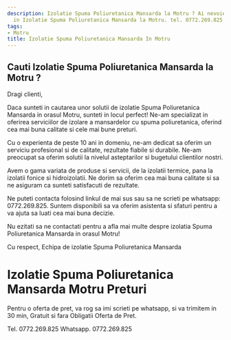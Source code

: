 ```yaml
---
description: Izolatie Spuma Poliuretanica Mansarda la Motru ? Ai nevoie de un profesionist
  in Izolatie Spuma Poliuretanica Mansarda la Motru. tel. 0772.269.825
tags:
- Motru
title: Izolatie Spuma Poliuretanica Mansarda In Motru
---
```



## Cauti Izolatie Spuma Poliuretanica Mansarda la Motru ?

Dragi clienti,

Daca sunteti in cautarea unor solutii de izolatie Spuma Poliuretanica Mansarda in orasul Motru, sunteti in locul perfect! Ne-am specializat in oferirea serviciilor de izolare a mansardelor cu spuma poliuretanica, oferind cea mai buna calitate si cele mai bune preturi.

Cu o experienta de peste 10 ani in domeniu, ne-am dedicat sa oferim un serviciu profesional si de calitate, rezultate fiabile si durabile. Ne-am preocupat sa oferim solutii la nivelul asteptarilor si bugetului clientilor nostri.

Avem o gama variata de produse si servicii, de la izolatii termice, pana la izolatii fonice si hidroizolatii. Ne dorim sa oferim cea mai buna calitate si sa ne asiguram ca sunteti satisfacuti de rezultate.

Ne puteti contacta folosind linkul de mai sus sau sa ne scrieti pe whatsapp: 0772.269.825. Suntem disponibili sa va oferim asistenta si sfaturi pentru a va ajuta sa luati cea mai buna decizie.

Nu ezitati sa ne contactati pentru a afla mai multe despre izolatia Spuma Poliuretanica Mansarda in orasul Motru!

Cu respect,
Echipa de izolatie Spuma Poliuretanica Mansarda

# Izolatie Spuma Poliuretanica Mansarda Motru Preturi
Pentru o oferta de pret, va rog sa imi scrieti pe whatsapp, si va trimitem in 30 min, Gratuit si fara Obligatii Oferta de Pret.

Tel. 0772.269.825
Whatsapp. 0772.269.825